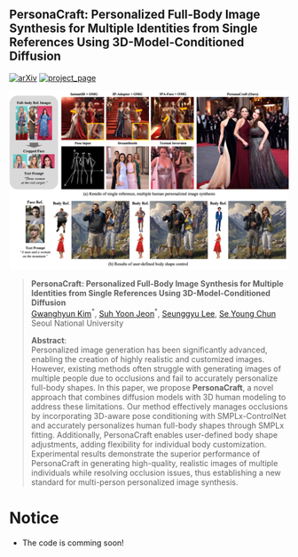 ## PersonaCraft: Personalized Full-Body Image Synthesis for Multiple Identities from Single References Using 3D-Model-Conditioned Diffusion</sub>

[![arXiv](https://img.shields.io/badge/arXiv-XXXX.XXXXX-red)](https://arxiv.org/abs/XXXX.XXXXX) [![project_page](https://img.shields.io/badge/-project%20page-green)](https://gwang-kim.github.io/persona_craft/)


<p align="center">
  <img src="assets/0_teaser.jpg" />
</p> 



> **PersonaCraft: Personalized Full-Body Image Synthesis for Multiple Identities from Single References Using 3D-Model-Conditioned Diffusion**<br>
> [Gwanghyun Kim](https://gwang-kim.github.io/)$^*$, [Suh Yoon Jeon](https://www.linkedin.com/in/suhyoonjeon/)$^*$, [Seunggyu Lee](https://www.linkedin.com/in/seunggyu-lee-18163b263/), [Se Young Chun](https://icl.snu.ac.kr/pi) <br>
> Seoul National University <br>
> 
>**Abstract**: <br>
Personalized image generation has been significantly advanced, enabling the creation of highly realistic and customized images. However, existing methods often struggle with generating images of multiple people due to occlusions and fail to accurately personalize full-body shapes. In this paper, we propose **PersonaCraft**, a novel approach that combines diffusion models with 3D human modeling to address these limitations. Our method effectively manages occlusions by incorporating 3D-aware pose conditioning with SMPLx-ControlNet and accurately personalizes human full-body shapes through SMPLx fitting. Additionally, PersonaCraft enables user-defined body shape adjustments, adding flexibility for individual body customization. Experimental results demonstrate the superior performance of PersonaCraft in generating high-quality, realistic images of multiple individuals while resolving occlusion issues, thus establishing a new standard for multi-person personalized image synthesis.

# Notice 
- The code is comming soon!